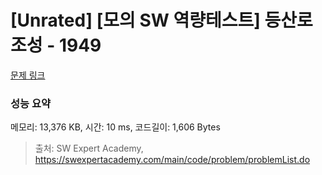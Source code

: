 # [Unrated] [모의 SW 역량테스트] 등산로 조성 - 1949 

[문제 링크](https://swexpertacademy.com/main/code/problem/problemDetail.do?contestProbId=AV5PoOKKAPIDFAUq) 

### 성능 요약

메모리: 13,376 KB, 시간: 10 ms, 코드길이: 1,606 Bytes



> 출처: SW Expert Academy, https://swexpertacademy.com/main/code/problem/problemList.do